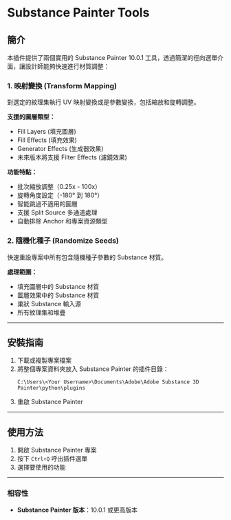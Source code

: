 # Substance Painter Tools

## 簡介

本插件提供了兩個實用的 Substance Painter 10.0.1 工具，透過簡潔的徑向選單介面，讓設計師能夠快速進行材質調整：

### 1. 映射變換 (Transform Mapping)

對選定的紋理集執行 UV 映射變換或是參數變換，包括縮放和旋轉調整。

**支援的圖層類型：**
- Fill Layers (填充圖層)
- Fill Effects (填充效果)
- Generator Effects (生成器效果)
- 未來版本將支援 Filter Effects (濾鏡效果)

**功能特點：**
- 批次縮放調整（0.25x - 100x）
- 旋轉角度設定（-180° 到 180°）
- 智能跳過不適用的圖層
- 支援 Split Source 多通道處理
- 自動排除 Anchor 和專案資源類型

### 2. 隨機化種子 (Randomize Seeds)

快速重設專案中所有包含隨機種子參數的 Substance 材質。

**處理範圍：**
- 填充圖層中的 Substance 材質
- 圖層效果中的 Substance 材質
- 巢狀 Substance 輸入源
- 所有紋理集和堆疊

---

## 安裝指南

1. 下載或複製專案檔案
2. 將整個專案資料夾放入 Substance Painter 的插件目錄：
   ```
   C:\Users\<Your Username>\Documents\Adobe\Adobe Substance 3D Painter\python\plugins
   ```
3. 重啟 Substance Painter

---

## 使用方法

1. 開啟 Substance Painter 專案
2. 按下 `Ctrl+Q` 呼出插件選單
3. 選擇要使用的功能

---

### 相容性

- **Substance Painter 版本**：10.0.1 或更高版本
